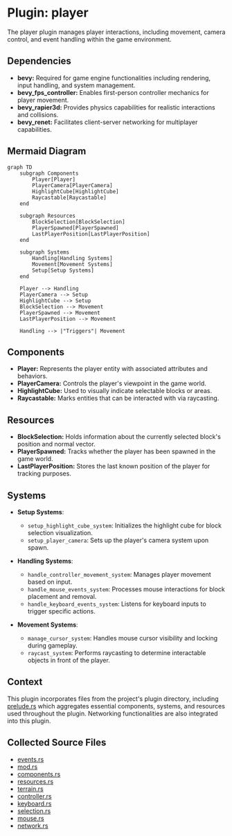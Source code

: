 # Plugin: player

The player plugin manages player interactions, including movement, camera control, and event handling within the game environment.

## Dependencies
- **bevy:** Required for game engine functionalities including rendering, input handling, and system management.
- **bevy_fps_controller:** Enables first-person controller mechanics for player movement.
- **bevy_rapier3d:** Provides physics capabilities for realistic interactions and collisions.
- **bevy_renet:** Facilitates client-server networking for multiplayer capabilities.

## Mermaid Diagram
```mermaid
graph TD
    subgraph Components
        Player[Player]
        PlayerCamera[PlayerCamera]
        HighlightCube[HighlightCube]
        Raycastable[Raycastable]
    end

    subgraph Resources
        BlockSelection[BlockSelection]
        PlayerSpawned[PlayerSpawned]
        LastPlayerPosition[LastPlayerPosition]
    end

    subgraph Systems
        Handling[Handling Systems]
        Movement[Movement Systems]
        Setup[Setup Systems]
    end

    Player --> Handling
    PlayerCamera --> Setup
    HighlightCube --> Setup
    BlockSelection --> Movement
    PlayerSpawned --> Movement
    LastPlayerPosition --> Movement

    Handling --> |"Triggers"| Movement
```

## Components
- **Player:** Represents the player entity with associated attributes and behaviors.
- **PlayerCamera:** Controls the player's viewpoint in the game world.
- **HighlightCube:** Used to visually indicate selectable blocks or areas.
- **Raycastable:** Marks entities that can be interacted with via raycasting.

## Resources
- **BlockSelection:** Holds information about the currently selected block's position and normal vector.
- **PlayerSpawned:** Tracks whether the player has been spawned in the game world.
- **LastPlayerPosition:** Stores the last known position of the player for tracking purposes.

## Systems
- **Setup Systems**:
  - `setup_highlight_cube_system`: Initializes the highlight cube for block selection visualization.
  - `setup_player_camera`: Sets up the player's camera system upon spawn.

- **Handling Systems**:
  - `handle_controller_movement_system`: Manages player movement based on input.
  - `handle_mouse_events_system`: Processes mouse interactions for block placement and removal.
  - `handle_keyboard_events_system`: Listens for keyboard inputs to trigger specific actions.

- **Movement Systems**:
  - `manage_cursor_system`: Handles mouse cursor visibility and locking during gameplay.
  - `raycast_system`: Performs raycasting to determine interactable objects in front of the player.

## Context
This plugin incorporates files from the project's plugin directory, including [prelude.rs](https://github.com/CuddlyBunion341/hello-bevy/blob/main/src/client/prelude.rs) which aggregates essential components, systems, and resources used throughout the plugin. Networking functionalities are also integrated into this plugin.

## Collected Source Files
- [events.rs](https://github.com/CuddlyBunion341/hello-bevy/blob/main/src/client/player/events.rs)
- [mod.rs](https://github.com/CuddlyBunion341/hello-bevy/blob/main/src/client/player/mod.rs)
- [components.rs](https://github.com/CuddlyBunion341/hello-bevy/blob/main/src/client/player/components.rs)
- [resources.rs](https://github.com/CuddlyBunion341/hello-bevy/blob/main/src/client/player/resources.rs)
- [terrain.rs](https://github.com/CuddlyBunion341/hello-bevy/blob/main/src/client/player/systems/terrain.rs)
- [controller.rs](https://github.com/CuddlyBunion341/hello-bevy/blob/main/src/client/player/systems/controller.rs)
- [keyboard.rs](https://github.com/CuddlyBunion341/hello-bevy/blob/main/src/client/player/systems/keyboard.rs)
- [selection.rs](https://github.com/CuddlyBunion341/hello-bevy/blob/main/src/client/player/systems/selection.rs)
- [mouse.rs](https://github.com/CuddlyBunion341/hello-bevy/blob/main/src/client/player/systems/mouse.rs)
- [network.rs](https://github.com/CuddlyBunion341/hello-bevy/blob/main/src/client/player/systems/network.rs)
